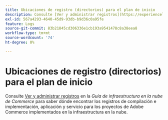 ```yaml
---
title: Ubicaciones de registro (directorios) para el plan de inicio
description: Consulte [Ver y administrar registros](https://experienceleague.adobe.com/docs/commerce-cloud-service/user-guide/develop/test/log-locations.html) en la *Guía de Commerce en infraestructura de nube* para saber dónde encontrar los registros de compilación e implementación, aplicación y servicio de su proyecto.
exl-id: 567a4293-4640-45d9-93db-b9d36c0a95fe
feature: Logs
source-git-commit: 83b21845cd306336e1cb193a9541478c8a38eea8
workflow-type: tm+mt
source-wordcount: '74'
ht-degree: 0%

---
```


# Ubicaciones de registro (directorios) para el plan de inicio

Consulte [Ver y administrar registros](https://experienceleague.adobe.com/docs/commerce-cloud-service/user-guide/develop/test/log-locations.html) en la *Guía de infraestructura en la nube de Commerce* para saber dónde encontrar los registros de compilación e implementación, aplicación y servicio para los proyectos de Adobe Commerce implementados en la infraestructura en la nube.
